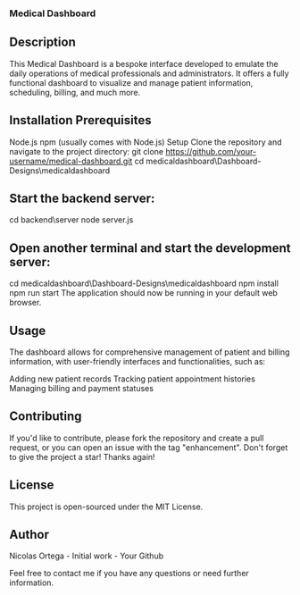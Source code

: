 ### Medical Dashboard
## Description
This Medical Dashboard is a bespoke interface developed to emulate the daily operations of medical professionals and administrators. It offers a fully functional dashboard to visualize and manage patient information, scheduling, billing, and much more.

## Installation Prerequisites
Node.js
npm (usually comes with Node.js)
Setup
Clone the repository and navigate to the project directory:
git clone https://github.com/your-username/medical-dashboard.git
cd medicaldashboard\Dashboard-Designs\medicaldashboard

## Start the backend server:
cd backend\server
node server.js

## Open another terminal and start the development server:
cd medicaldashboard\Dashboard-Designs\medicaldashboard
npm install
npm run start
The application should now be running in your default web browser.

## Usage
The dashboard allows for comprehensive management of patient and billing information, with user-friendly interfaces and functionalities, such as:

Adding new patient records
Tracking patient appointment histories
Managing billing and payment statuses

## Contributing
If you'd like to contribute, please fork the repository and create a pull request, or you can open an issue with the tag "enhancement". Don't forget to give the project a star! Thanks again!

## License
This project is open-sourced under the MIT License.

## Author
Nicolas Ortega - Initial work - Your Github

Feel free to contact me if you have any questions or need further information.
